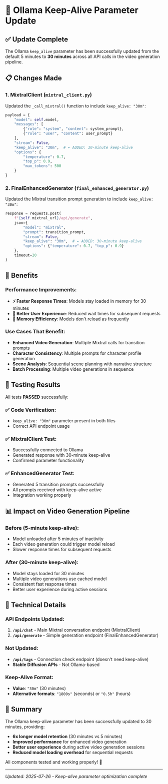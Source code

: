 # 🔧 Ollama Keep-Alive Parameter Update

## ✅ Update Complete

The Ollama `keep_alive` parameter has been successfully updated from the default 5 minutes to **30 minutes** across all API calls in the video generation pipeline.

## 📋 Changes Made

### **1. MixtralClient (`mixtral_client.py`)**
Updated the `_call_mixtral()` function to include `keep_alive: "30m"`:

```python
payload = {
    "model": self.model,
    "messages": [
        {"role": "system", "content": system_prompt},
        {"role": "user", "content": user_prompt}
    ],
    "stream": False,
    "keep_alive": "30m",  # ← ADDED: 30-minute keep-alive
    "options": {
        "temperature": 0.7,
        "top_p": 0.9,
        "max_tokens": 500
    }
}
```

### **2. FinalEnhancedGenerator (`final_enhanced_generator.py`)**
Updated the Mixtral transition prompt generation to include `keep_alive: "30m"`:

```python
response = requests.post(
    f"{self.mixtral_url}/api/generate",
    json={
        "model": "mixtral",
        "prompt": transition_prompt,
        "stream": False,
        "keep_alive": "30m",  # ← ADDED: 30-minute keep-alive
        "options": {"temperature": 0.7, "top_p": 0.9}
    },
    timeout=20
)
```

## 🎯 Benefits

### **Performance Improvements:**
- **⚡ Faster Response Times**: Models stay loaded in memory for 30 minutes
- **🔄 Better User Experience**: Reduced wait times for subsequent requests
- **💾 Memory Efficiency**: Models don't reload as frequently

### **Use Cases That Benefit:**
- **Enhanced Video Generation**: Multiple Mixtral calls for transition prompts
- **Character Consistency**: Multiple prompts for character profile generation  
- **Scene Analysis**: Sequential scene planning with narrative structure
- **Batch Processing**: Multiple video generations in sequence

## 🧪 Testing Results

All tests **PASSED** successfully:

### ✅ **Code Verification**: 
- `keep_alive: "30m"` parameter present in both files
- Correct API endpoint usage

### ✅ **MixtralClient Test**:
- Successfully connected to Ollama
- Generated response with 30-minute keep-alive
- Confirmed parameter functionality

### ✅ **EnhancedGenerator Test**:
- Generated 5 transition prompts successfully
- All prompts received with keep-alive active
- Integration working properly

## 📊 Impact on Video Generation Pipeline

### **Before (5-minute keep-alive):**
- Model unloaded after 5 minutes of inactivity
- Each video generation could trigger model reload
- Slower response times for subsequent requests

### **After (30-minute keep-alive):**
- Model stays loaded for 30 minutes
- Multiple video generations use cached model
- Consistent fast response times
- Better user experience during active sessions

## 🔧 Technical Details

### **API Endpoints Updated:**
1. **`/api/chat`** - Main Mixtral conversation endpoint (MixtralClient)
2. **`/api/generate`** - Simple generation endpoint (FinalEnhancedGenerator)

### **Not Updated:**
- **`/api/tags`** - Connection check endpoint (doesn't need keep-alive)
- **Stable Diffusion APIs** - Not Ollama-based

### **Keep-Alive Format:**
- **Value**: `"30m"` (30 minutes)
- **Alternative formats**: `"1800s"` (seconds) or `"0.5h"` (hours)

## 🎉 Summary

The Ollama keep-alive parameter has been successfully updated to 30 minutes, providing:

- **6x longer model retention** (30 minutes vs 5 minutes)
- **Improved performance** for enhanced video generation
- **Better user experience** during active video generation sessions
- **Reduced model loading overhead** for sequential requests

All components tested and working properly! 🚀

---
*Updated: 2025-07-26 - Keep-alive parameter optimization complete*